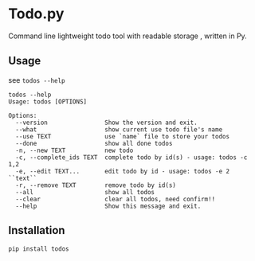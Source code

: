 # Todo.py
Command line lightweight todo tool with readable storage , written in Py.

## Usage
see `todos --help`

    todos --help
    Usage: todos [OPTIONS]

    Options:
      --version                Show the version and exit.
      --what                   show current use todo file's name
      --use TEXT               use `name` file to store your todos
      --done                   show all done todos
      -n, --new TEXT           new todo
      -c, --complete_ids TEXT  complete todo by id(s) - usage: todos -c 1,2
      -e, --edit TEXT...       edit todo by id - usage: todos -e 2 ``text``
      -r, --remove TEXT        remove todo by id(s)
      --all                    show all todos
      --clear                  clear all todos, need confirm!!
      --help                   Show this message and exit.

## Installation
`pip install todos`
